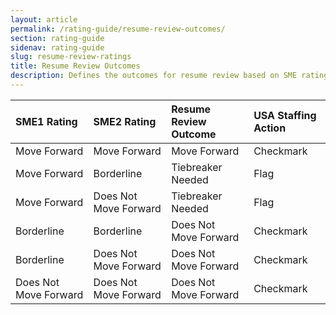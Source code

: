 ```yaml
---
layout: article
permalink: /rating-guide/resume-review-outcomes/
section: rating-guide
sidenav: rating-guide
slug: resume-review-ratings
title: Resume Review Outcomes
description: Defines the outcomes for resume review based on SME ratings and how to indicate that outcome in USA Staffing.
---
```


| SME1 Rating | SME2 Rating | Resume Review Outcome | USA Staffing Action |
| :--- | :--- | :--- | :--- |
| Move Forward | Move Forward | Move Forward | Checkmark |
| Move Forward | Borderline | Tiebreaker Needed | Flag |
| Move Forward | Does Not Move Forward | Tiebreaker Needed | Flag |
| Borderline | Borderline | Does Not Move Forward | Checkmark |
| Borderline | Does Not Move Forward | Does Not Move Forward | Checkmark |
| Does Not Move Forward | Does Not Move Forward | Does Not Move Forward | Checkmark |
